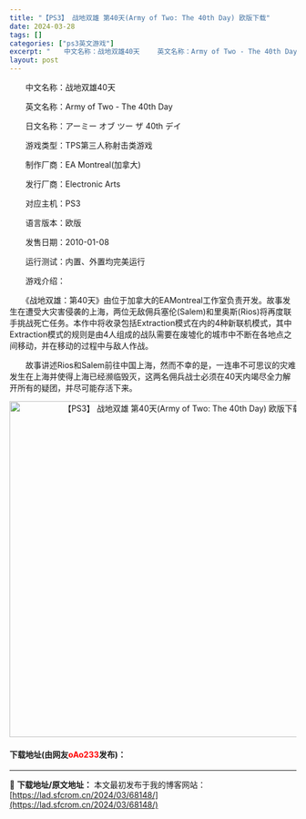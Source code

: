 ```yaml
---
title: "【PS3】 战地双雄 第40天(Army of Two: The 40th Day) 欧版下载"
date: 2024-03-28
tags: []
categories: ["ps3英文游戏"]
excerpt: "　　中文名称：战地双雄40天 　　英文名称：Army of Two - The 40th Day 　　日文名称：アーミー オブ ツー ザ 40th デイ 　　游戏类型：TPS第三人称射击类游戏 　　制作厂商：EA Montreal(加拿大) 　　发行厂商：Electronic Arts 　　对应主机&hellip;"
layout: post
---
```


 <p>　　中文名称：战地双雄40天</p> <p>　　英文名称：Army of Two - The 40th Day</p> <p>　　日文名称：アーミー オブ ツー ザ 40th デイ</p> <p>　　游戏类型：TPS第三人称射击类游戏</p> <p>　　制作厂商：EA Montreal(加拿大)</p> <p>　　发行厂商：Electronic Arts</p> <p>　　对应主机：PS3</p> <p>　　语言版本：欧版</p> <p>　　发售日期：2010-01-08</p> <p>　　运行测试：内置、外置均完美运行</p> <p>　　游戏介绍：</p> <p>　　《战地双雄：第40天》由位于加拿大的EAMontreal工作室负责开发。故事发生在遭受大灾害侵袭的上海，两位无敌佣兵塞伦(Salem)和里奥斯(Rios)将再度联手挑战死亡任务。本作中将收录包括Extraction模式在内的4种新联机模式，其中Extraction模式的规则是由4人组成的战队需要在废墟化的城市中不断在各地点之间移动，并在移动的过程中与敌人作战。</p> <p>　　故事讲述Rios和Salem前往中国上海，然而不幸的是，一连串不可思议的灾难发生在上海并使得上海已经濒临毁灭，这两名佣兵战士必须在40天内竭尽全力解开所有的疑团，并尽可能存活下来。</p> <p align="center"><img align="" border="0" src="https://lad.sfcrom.cn/wp-content/uploads/2024/03/20240328_66051c96d1c6a.jpg" width="590" alt="【PS3】 战地双雄 第40天(Army of Two: The 40th Day) 欧版下载" /></p> <p><h4>下载地址(由网友<font color="red">oAo233</font>发布)：</h4></p> 

---
📖 **下载地址/原文地址：** 本文最初发布于我的博客网站：[https://lad.sfcrom.cn/2024/03/68148/](https://lad.sfcrom.cn/2024/03/68148/)
